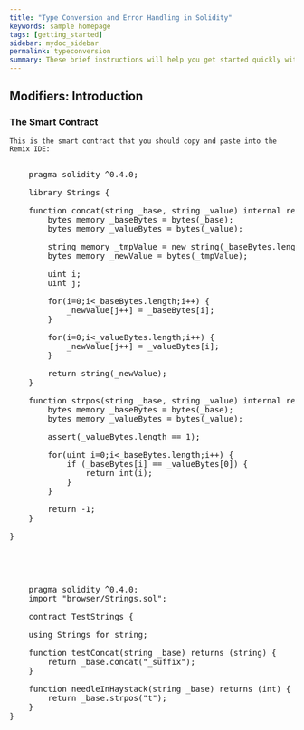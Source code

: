 ```yaml
---
title: "Type Conversion and Error Handling in Solidity"
keywords: sample homepage
tags: [getting_started]
sidebar: mydoc_sidebar
permalink: typeconversion
summary: These brief instructions will help you get started quickly with the solidity development.
---
```



## Modifiers: Introduction

### The Smart Contract

```
This is the smart contract that you should copy and paste into the Remix IDE:

```


<pre>

    pragma solidity ^0.4.0;

    library Strings {
    
    function concat(string _base, string _value) internal returns (string) {
        bytes memory _baseBytes = bytes(_base);
        bytes memory _valueBytes = bytes(_value);
        
        string memory _tmpValue = new string(_baseBytes.length + _valueBytes.length);
        bytes memory _newValue = bytes(_tmpValue);
        
        uint i;
        uint j;
        
        for(i=0;i<_baseBytes.length;i++) {
            _newValue[j++] = _baseBytes[i];
        }
        
        for(i=0;i<_valueBytes.length;i++) {
            _newValue[j++] = _valueBytes[i];
        }
        
        return string(_newValue);
    }
    
    function strpos(string _base, string _value) internal returns (int) {
        bytes memory _baseBytes = bytes(_base);
        bytes memory _valueBytes = bytes(_value);

        assert(_valueBytes.length == 1);        
        
        for(uint i=0;i<_baseBytes.length;i++) {
            if (_baseBytes[i] == _valueBytes[0]) {
                return int(i);
            }
        }
        
        return -1;
    }
    
}



<pre>
        
    pragma solidity ^0.4.0;
    import "browser/Strings.sol";

    contract TestStrings {
    
    using Strings for string;
    
    function testConcat(string _base) returns (string) {
        return _base.concat("_suffix");
    }
    
    function needleInHaystack(string _base) returns (int) {
        return _base.strpos("t");
    }
}
</pre>
